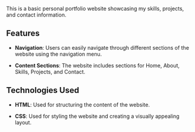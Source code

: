 This is a basic personal portfolio website showcasing my skills, projects, and contact information.

## Features

- **Navigation**: Users can easily navigate through different sections of the website using the navigation menu.
  
- **Content Sections**: The website includes sections for Home, About, Skills, Projects, and Contact.

## Technologies Used

- **HTML**: Used for structuring the content of the website.
  
- **CSS**: Used for styling the website and creating a visually appealing layout.
